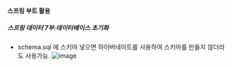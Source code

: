 #### 스프링 부트 활용
##### 스프링 데이터 7부:데이터베이스 초기화

-  schema.sql 에 스키마 넣으면 하이버네이트를 사용하여 스키마를 만들지 않더라도 사용가능.
![image](https://user-images.githubusercontent.com/40969203/110257422-30eade80-7fe1-11eb-8702-e0ffb0bfe3f3.png)
